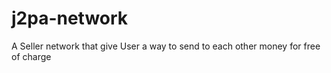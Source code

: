 # j2pa-network
A Seller network that give User a way to send to each other money for free of charge

